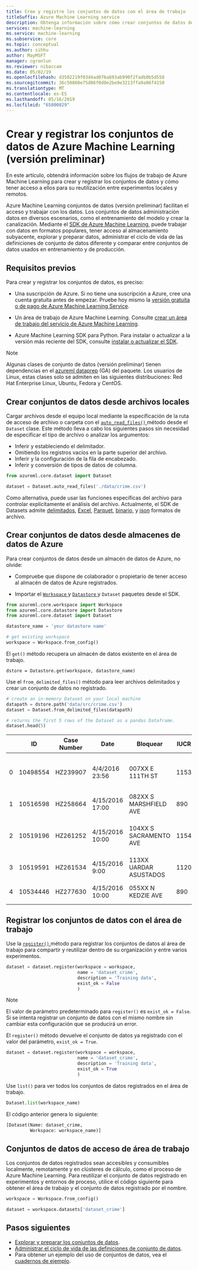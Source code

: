 ```yaml
---
title: Cree y registre los conjuntos de datos con el área de trabajo
titleSuffix: Azure Machine Learning service
description: Obtenga información sobre cómo crear conjuntos de datos desde diversos orígenes y registre los conjuntos de datos con el área de trabajo
services: machine-learning
ms.service: machine-learning
ms.subservice: core
ms.topic: conceptual
ms.author: sihhu
author: MayMSFT
manager: cgronlun
ms.reviewer: nibaccam
ms.date: 05/02/19
ms.openlocfilehash: d3502219f03d4ad076a693ab990f2fadb0b5d558
ms.sourcegitcommit: 36c50860e75d86f0d0e2be9e3213ffa9a06f4150
ms.translationtype: MT
ms.contentlocale: es-ES
ms.lasthandoff: 05/16/2019
ms.locfileid: "65800829"
---
```

# <a name="create-and-register-azure-machine-learning-datasets-preview"></a>Crear y registrar los conjuntos de datos de Azure Machine Learning (versión preliminar)

En este artículo, obtendrá información sobre los flujos de trabajo de Azure Machine Learning para crear y registrar los conjuntos de datos y cómo tener acceso a ellos para su reutilización entre experimentos locales y remotos.

Azure Machine Learning conjuntos de datos (versión preliminar) facilitan el acceso y trabajar con los datos. Los conjuntos de datos administración datos en diversos escenarios, como el entrenamiento del modelo y crear la canalización. Mediante el [SDK de Azure Machine Learning](https://docs.microsoft.com/python/api/overview/azure/ml/intro?view=azure-ml-py), puede trabajar con datos en formatos populares, tener acceso al almacenamiento subyacente, explorar y preparar datos, administrar el ciclo de vida de las definiciones de conjunto de datos diferente y comparar entre conjuntos de datos usados en entrenamiento y de producción.

## <a name="prerequisites"></a>Requisitos previos

Para crear y registrar los conjuntos de datos, es preciso:

* Una suscripción de Azure. Si no tiene una suscripción a Azure, cree una cuenta gratuita antes de empezar. Pruebe hoy mismo la [versión gratuita o de pago de Azure Machine Learning Service](https://aka.ms/AMLFree).

* Un área de trabajo de Azure Machine Learning. Consulte [crear un área de trabajo del servicio de Azure Machine Learning](https://docs.microsoft.com/azure/machine-learning/service/setup-create-workspace).

* Azure Machine Learning SDK para Python. Para instalar o actualizar a la versión más reciente del SDK, consulte [instalar o actualizar el SDK](https://docs.microsoft.com/python/api/overview/azure/ml/install?view=azure-ml-py).

> [!Note]
> Algunas clases de conjunto de datos (versión preliminar) tienen dependencias en el [azureml dataprep](https://docs.microsoft.com/python/api/azureml-dataprep/?view=azure-ml-py) (GA) del paquete. Los usuarios de Linux, estas clases solo se admiten en las siguientes distribuciones:  Red Hat Enterprise Linux, Ubuntu, Fedora y CentOS.

## <a name="create-datasets-from-local-files"></a>Crear conjuntos de datos desde archivos locales

Cargar archivos desde el equipo local mediante la especificación de la ruta de acceso de archivo o carpeta con el [ `auto_read_files()` ](https://docs.microsoft.com/python/api/azureml-core/azureml.core.dataset(class)?view=azure-ml-py#auto-read-files-path--include-path-false-) método desde el `Dataset` clase.  Este método lleva a cabo los siguientes pasos sin necesidad de especificar el tipo de archivo o analizar los argumentos:

* Inferir y estableciendo el delimitador.
* Omitiendo los registros vacíos en la parte superior del archivo.
* Inferir y la configuración de la fila de encabezado.
* Inferir y conversión de tipos de datos de columna.

```Python
from azureml.core.dataset import Dataset

dataset = Dataset.auto_read_files('./data/crime.csv')
```

Como alternativa, puede usar las funciones específicas del archivo para controlar explícitamente el análisis del archivo. Actualmente, el SDK de Datasets admite [delimitados](https://docs.microsoft.com/python/api/azureml-core/azureml.core.dataset.dataset?view=azure-ml-py#from-delimited-files-path--separator------header--promoteheadersbehavior-allfileshavesameheaders--3---encoding--fileencoding-utf8--0---quoting-false--infer-column-types-true--skip-rows-0--skip-mode--skiplinesbehavior-norows--0---comment-none--include-path-false--archive-options-none-), [Excel](https://docs.microsoft.com/python/api/azureml-core/azureml.core.dataset.dataset?view=azure-ml-py#from-excel-files-path--sheet-name-none--use-column-headers-false--skip-rows-0--include-path-false--infer-column-types-true-), [Parquet](https://docs.microsoft.com/python/api/azureml-core/azureml.core.dataset.dataset?view=azure-ml-py#from-parquet-files-path--include-path-false-), [binario](https://docs.microsoft.com/python/api/azureml-core/azureml.core.dataset.dataset?view=azure-ml-py#from-binary-files-path-), y [json](https://docs.microsoft.com/python/api/azureml-core/azureml.core.dataset.dataset?view=azure-ml-py#from-json-files-path--encoding--fileencoding-utf8--0---flatten-nested-arrays-false--include-path-false-) formatos de archivo.

## <a name="create-datasets-from-azure-datastores"></a>Crear conjuntos de datos desde almacenes de datos de Azure

Para crear conjuntos de datos desde un almacén de datos de Azure, no olvide:

* Compruebe que dispone de colaborador o propietario de tener acceso al almacén de datos de Azure registrados.

* Importar el [ `Workspace` ](https://docs.microsoft.com/python/api/azureml-core/azureml.core.workspace.workspace?view=azure-ml-py) y [ `Datastore` ](https://docs.microsoft.com/python/api/azureml-core/azureml.core.datastore(class)?view=azure-ml-py#definition) y `Dataset` paquetes desde el SDK.

```Python
from azureml.core.workspace import Workspace
from azureml.core.datastore import Datastore
from azureml.core.dataset import Dataset

datastore_name = 'your datastore name'

# get existing workspace
workspace = Workspace.from_config()
```

 El `get()` método recupera un almacén de datos existente en el área de trabajo.

```
dstore = Datastore.get(workspace, datastore_name)
```

Use el `from_delimited_files()` método para leer archivos delimitados y crear un conjunto de datos no registrado.

```Python
# create an in-memory Dataset on your local machine
datapath = dstore.path('data/src/crime.csv')
dataset = Dataset.from_delimited_files(datapath)

# returns the first 5 rows of the Dataset as a pandas Dataframe.
dataset.head(5)
```

||ID|Case Number|Date|Bloquear|IUCR|Primary Type|DESCRIPCIÓN|Location Description|Arrest|Domestic|...|Ward|Community Area|FBI Code|X Coordinate|Y Coordinate|Year|Updated On|Latitud|Longitud|Ubicación|
|--|--|---|---|---|---|----|------|-------|------|-----|---|----|----|-----|-----|------|----|-----|----|----|-----
|0|10498554|HZ239907|4/4/2016 23:56|007XX E 111TH ST|1153|PRÁCTICA ENGAÑOSA|ROBO DE IDENTIDAD FINANCIERA A TRAVÉS DE 300 USD|OTHER|FALSE|FALSE|...|9|50|11|1183356|1831503|2016|5/11/2016 15:48|41.69283384|-87.60431945|(41.692833841, -87.60431945)|
1|10516598|HZ258664|4/15/2016 17:00|082XX S MARSHFIELD AVE|890|THEFT| DESDE LA CREACIÓN|RESIDENCIA|FALSE|FALSE|...|21|71|6|1166776|1850053|2016|5/12/2016 15:48|41.74410697|-87.66449429|(41.744106973, -87.664494285)
2|10519196|HZ261252|4/15/2016 10:00|104XX S SACRAMENTO AVE|1154|PRÁCTICA ENGAÑOSA|ROBO DE IDENTIDAD FINANCIERA 300 DÓLARES Y EN|RESIDENCIA|FALSE|FALSE|...|19|74|11|||2016|5/12/2016 15:50
3|10519591|HZ261534|4/15/2016 9:00|113XX UARDAR ASUSTADOS|1120|PRÁCTICA ENGAÑOSA|FALSIFICACIÓN|RESIDENCIA|FALSE|FALSE|...|9|49|10|||2016|5/13/2016 15:51
4|10534446|HZ277630|4/15/2016 10:00|055XX N KEDZIE AVE|890|THEFT|DESDE LA CREACIÓN|SCHOOL, PÚBLICO, CREAR|FALSE|FALSE|...|40|13|6|||2016|5/25/2016 15:59|

## <a name="register-your-datasets-with-workspace"></a>Registrar los conjuntos de datos con el área de trabajo

Use la [ `register()` ](https://docs.microsoft.com/python/api/azureml-core/azureml.core.dataset.dataset?view=azure-ml-py#register-workspace--name--description-none--tags-none--visible-true--exist-ok-false--update-if-exist-false-) método para registrar los conjuntos de datos al área de trabajo para compartir y reutilizar dentro de su organización y entre varios experimentos.

```Python
dataset = dataset.register(workspace = workspace,
                           name = 'dataset_crime',
                           description = 'Training data',
                           exist_ok = False
                           )
```

>[!NOTE]
> El valor de parámetro predeterminado para `register()` es `exist_ok = False`. Si se intenta registrar un conjunto de datos con el mismo nombre sin cambiar esta configuración que se producirá un error.

El `register()` método devuelve el conjunto de datos ya registrado con el valor del parámetro, `exist_ok = True`.

```Python
dataset = dataset.register(workspace = workspace,
                           name = 'dataset_crime',
                           description = 'Training data',
                           exist_ok = True
                           )
```

Use `list()` para ver todos los conjuntos de datos registrados en el área de trabajo.

```Python
Dataset.list(workspace_name)
```

El código anterior genera lo siguiente:

```Python
[Dataset(Name: dataset_crime,
         Workspace: workspace_name)]
```

## <a name="access-datasets-in-workspace"></a>Conjuntos de datos de acceso de área de trabajo

Los conjuntos de datos registrados sean accesibles y consumibles localmente, remotamente y en clústeres de cálculo, como el proceso de Azure Machine Learning. Para reutilizar el conjunto de datos registrado en experimentos y entornos de proceso, utilice el código siguiente para obtener el área de trabajo y el conjunto de datos registrado por el nombre.

```Python
workspace = Workspace.from_config()

dataset = workspace.datasets['dataset_crime']
```

## <a name="next-steps"></a>Pasos siguientes

* [Explorar y preparar los conjuntos de datos](how-to-explore-prepare-data.md).
* [Administrar el ciclo de vida de las definiciones de conjunto de datos](how-to-manage-dataset-definitions.md).
* Para obtener un ejemplo del uso de conjuntos de datos, vea el [cuadernos de ejemplo](https://aka.ms/dataset-tutorial).
